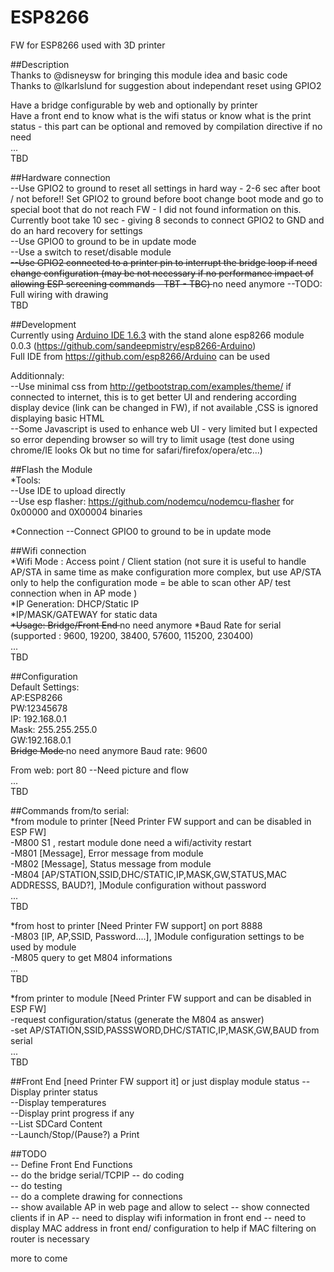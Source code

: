 # ESP8266
FW for ESP8266 used with 3D printer

##Description      
Thanks to @disneysw for bringing this module idea and basic code    
Thanks to @lkarlslund for suggestion about independant reset using GPIO2   

Have a bridge configurable by web and optionally by printer   
Have a front end to know what is the wifi status or know what is the print status  - this part can be optional and removed by compilation directive if no need    
...     
TBD     

##Hardware connection       
--Use GPIO2 to ground to reset all settings in hard way - 2-6 sec after boot / not before!! Set GPIO2 to ground before boot change boot mode and go to special boot that do not reach FW - I did not found information on this. Currently boot take 10 sec - giving 8 seconds to connect GPIO2 to GND and do an hard recovery for settings   
--Use GPIO0 to ground to be in update mode   
--Use a switch to reset/disable module    
<S>--Use GPIO2 connected to a printer pin to interrupt the bridge loop if need change configuration (may be not necessary if no performance impact of allowing ESP screening commands - TBT - TBC)   </S> no need anymore
--TODO: Full wiring with drawing     
TBD         

##Development   
Currently using [Arduino IDE 1.6.3](http://arduino.cc/en/Main/Software)  with the stand alone  esp8266 module 0.0.3 (https://github.com/sandeepmistry/esp8266-Arduino)    
Full IDE from https://github.com/esp8266/Arduino can be used   
  
Additionnaly:   
--Use minimal css from http://getbootstrap.com/examples/theme/ if connected to internet, this is to get better UI and rendering according display device (link can be changed in FW), if not available ,CSS is ignored displaying basic HTML   
--Some Javascript is used to enhance web UI - very limited but I expected so error depending browser so will try to limit usage (test done using chrome/IE looks Ok but no time for safari/firefox/opera/etc...)    

##Flash the Module    
*Tools:      
--Use IDE to upload directly    
--Use esp flasher: https://github.com/nodemcu/nodemcu-flasher  for 0x00000 and 0X00004 binaries   

*Connection
--Connect GPIO0 to ground to be in update mode 

##Wifi connection      
*Wifi Mode : Access point / Client station    (not sure it is useful to handle AP/STA in same time as make configuration more complex, but use AP/STA only to help the configuration mode = be able to scan other AP/ test connection when in AP mode )   
*IP Generation: DHCP/Static IP      
*IP/MASK/GATEWAY for static data    
<S>*Usage: Bridge/Front End  </S> no need anymore 
*Baud Rate for serial (supported : 9600, 19200, 38400, 57600, 115200, 230400)    
...       
TBD   
    
##Configuration      
Default Settings:    
AP:ESP8266    
PW:12345678    
IP: 192.168.0.1   
Mask: 255.255.255.0   
GW:192.168.0.1    
<S>Bridge Mode   </S> no need anymore
Baud rate: 9600 

From web: 
port 80
--Need picture and flow     
...    
TBD


##Commands from/to serial:    
*from module to printer   [Need Printer FW support and can be disabled in ESP FW]    
    -M800 S1 , restart module done need a wifi/activity restart      
    -M801 [Message], Error message from module      
    -M802 [Message], Status message from module        
    -M804 [AP/STATION,SSID,DHC/STATIC,IP,MASK,GW,STATUS,MAC ADDRESSS, BAUD?], ]Module configuration without password    
    ...    
    TBD    
        
*from host to printer    [Need Printer FW support] on port 8888    
    -M803 [IP, AP,SSID, Password....], ]Module configuration settings to be used  by module    
    -M805 query to get M804 informations    
    ...      
    TBD           


*from printer to module   [Need Printer FW support and can be disabled in ESP FW]   
    -request configuration/status (generate the M804 as answer)   
    -set AP/STATION,SSID,PASSSWORD,DHC/STATIC,IP,MASK,GW,BAUD from serial    
    ...    
    TBD    
 
##Front End [need Printer FW support it] or just display module status
--Display printer status   
--Display temperatures   
--Display print progress if any   
--List SDCard Content   
--Launch/Stop/(Pause?) a Print
 
##TODO    
-- Define Front End Functions  
-- do the bridge serial/TCPIP
-- do coding   
-- do testing   
-- do a complete drawing for connections   
-- show available AP in web page and allow to select 
-- show connected clients if in AP 
-- need to display wifi information in front end
-- need to display MAC address in front end/ configuration to help if MAC filtering on router is necessary

more to come    
 
